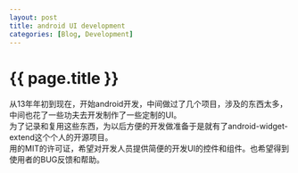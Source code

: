 ```yaml
---
layout: post
title: android UI development
categories: [Blog, Development]
---
```


{{ page.title }}
================

从13年年初到现在，开始android开发，中间做过了几个项目，涉及的东西太多，中间也花了一些功夫去开发制作了一些定制的UI。</br> 为了记录和复用这些东西，为以后方便的开发做准备于是就有了android-widget-extend这个个人的开源项目。 </br>
用的MIT的许可证，希望对开发人员提供简便的开发UI的控件和组件。也希望得到使用者的BUG反馈和帮助。</br>
